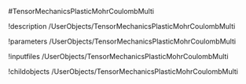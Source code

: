 <!-- MOOSE Object Documentation Stub: Remove this when content is added. -->
#TensorMechanicsPlasticMohrCoulombMulti

!description /UserObjects/TensorMechanicsPlasticMohrCoulombMulti

!parameters /UserObjects/TensorMechanicsPlasticMohrCoulombMulti

!inputfiles /UserObjects/TensorMechanicsPlasticMohrCoulombMulti

!childobjects /UserObjects/TensorMechanicsPlasticMohrCoulombMulti
